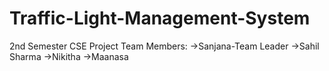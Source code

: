 # Traffic-Light-Management-System
2nd Semester CSE Project
Team Members: 
->Sanjana-Team Leader
->Sahil Sharma
->Nikitha
->Maanasa
